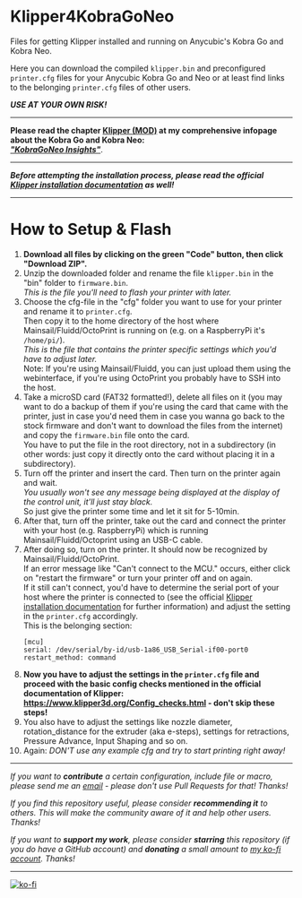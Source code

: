 # Klipper4KobraGoNeo
Files for getting Klipper installed and running on Anycubic's Kobra Go and Kobra Neo.  
  
Here you can download the compiled `klipper.bin` and preconfigured `printer.cfg` files for your Anycubic Kobra Go and Neo or at least find links to the belonging `printer.cfg` files of other users.  

***USE AT YOUR OWN RISK!***

---

**Please read the chapter [Klipper (MOD)](https://1coderookie.github.io/KobraGoNeoInsights/firmware/fw_klipper/) at my comprehensive infopage about the Kobra Go and Kobra Neo:**  
***["KobraGoNeo Insights"](https://1coderookie.github.io/KobraGoNeoInsights/)***.

---

***Before attempting the installation process, please read the official [Klipper installation documentation](https://www.klipper3d.org/Installation.html) as well!***  

---

# How to Setup & Flash
1. **Download all files by clicking on the green "Code" button, then click "Download ZIP".**  
2. Unzip the downloaded folder and rename the file `klipper.bin` in the "bin" folder to `firmware.bin`.  
   *This is the file you'll need to flash your printer with later.*  
3. Choose the cfg-file in the "cfg" folder you want to use for your printer and rename it to `printer.cfg`.  
   Then copy it to the home directory of the host where Mainsail/Fluidd/OctoPrint is running on (e.g. on a RaspberryPi it's `/home/pi/`).  
   *This is the file that contains the printer specific settings which you'd have to adjust later.*  
   Note: If you're using Mainsail/Fluidd, you can just upload them using the webinterface, if you're using OctoPrint you probably have to SSH into the host.  
4. Take a microSD card (FAT32 formatted!), delete all files on it (you may want to do a backup of them if you're using the card that came with the printer, just in case you'd need them in case you wanna go back to the stock firmware and don't want to download the files from the internet) and copy the `firmware.bin` file onto the card.  
   You have to put the file in the root directory, not in a subdirectory (in other words: just copy it directly onto the card without placing it in a subdirectory).  
5. Turn off the printer and insert the card. Then turn on the printer again and wait.  
   *You usually won't see any message being displayed at the display of the control unit, it'll just stay black.*  
   So just give the printer some time and let it sit for 5-10min.  
6. After that, turn off the printer, take out the card and connect the printer with your host (e.g. RaspberryPi) which is running Mainsail/Fluidd/Octoprint using an USB-C cable.  
7. After doing so, turn on the printer. It should now be recognized by Mainsail/Fluidd/OctoPrint.  
    If an error message like "Can't connect to the MCU." occurs, either click on "restart the firmware" or turn your printer off and on again.  
    If it still can't connect, you'd have to determine the serial port of your host where the printer is connected to (see the official [Klipper installation documentation](https://www.klipper3d.org/Installation.html) for further information) and adjust the setting in the `printer.cfg` accordingly.  
    This is the belonging section:    
    ```
    [mcu]
    serial: /dev/serial/by-id/usb-1a86_USB_Serial-if00-port0
    restart_method: command
    ```
8. **Now you have to adjust the settings in the `printer.cfg` file and proceed with the basic config checks mentioned in the official documentation of Klipper: https://www.klipper3d.org/Config_checks.html - don't skip these steps!**
9. You also have to adjust the settings like nozzle diameter, rotation_distance for the extruder (aka e-steps), settings for retractions, Pressure Advance, Input Shaping and so on.
10. Again: *DON'T use any example cfg and try to start printing right away!*  

---

*If you want to ***contribute*** a certain configuration, include file or macro, please send me an [email](mailto:3dneo@quantentunnel.de) - please don't use Pull Requests for that! Thanks!* 
  
*If you find this repository useful, please consider ***recommending it*** to others. This will make the community aware of it and help other users. Thanks!*  

*If you want to ***support my work***, please consider ***starring*** this repository (if you do have a GitHub account) and ***donating*** a small amount to [my ko-fi account](https://ko-fi.com/U6U5NPB51). Thanks!*  

---

[![ko-fi](https://ko-fi.com/img/githubbutton_sm.svg)](https://ko-fi.com/U6U5NPB51)  

